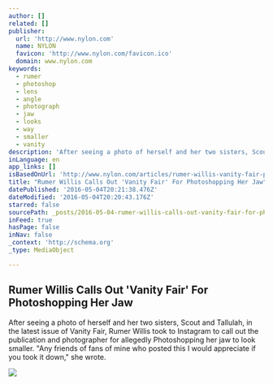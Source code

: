 ```yaml
---
author: []
related: []
publisher:
  url: 'http://www.nylon.com'
  name: NYLON
  favicon: 'http://www.nylon.com/favicon.ico'
  domain: www.nylon.com
keywords:
  - rumer
  - photoshop
  - lens
  - angle
  - photograph
  - jaw
  - looks
  - way
  - smaller
  - vanity
description: 'After seeing a photo of herself and her two sisters, Scout and Tallulah, in the latest issue of Vanity Fair, Rumer Willis took to Instagram to call out the publication and photographer for allegedly Photoshopping her jaw to look smaller. "Any friends of fans of mine who posted this I would appreciate if you took it down," she wrote.'
inLanguage: en
app_links: []
isBasedOnUrl: 'http://www.nylon.com/articles/rumer-willis-vanity-fair-photoshop?utm_source=internal&utm_medium=web&utm_campaign=index-page&utm_content=read-more-link'
title: "Rumer Willis Calls Out 'Vanity Fair' For Photoshopping Her Jaw"
datePublished: '2016-05-04T20:21:38.476Z'
dateModified: '2016-05-04T20:20:43.176Z'
starred: false
sourcePath: _posts/2016-05-04-rumer-willis-calls-out-vanity-fair-for-photoshopping-her-j.md
inFeed: true
hasPage: false
inNav: false
_context: 'http://schema.org'
_type: MediaObject

---
```

<article style=""><h1>Rumer Willis Calls Out 'Vanity Fair' For Photoshopping Her Jaw</h1><p>After seeing a photo of herself and her two sisters, Scout and Tallulah, in the latest issue of Vanity Fair, Rumer Willis took to Instagram to call out the publication and photographer for allegedly Photoshopping her jaw to look smaller. "Any friends of fans of mine who posted this I would appreciate if you took it down," she wrote.</p><img src="http://res.cloudinary.com/nylon/image/upload/t_posts-max,f_auto,fl_lossy,q_80/posts/facebook_thumbnails/000/026/303/rumer-fb.jpg" /></article>